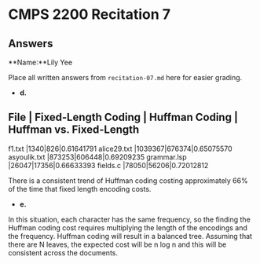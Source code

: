 # CMPS 2200 Recitation 7
## Answers

**Name:**Lily Yee


Place all written answers from `recitation-07.md` here for easier grading.



- **d.**

File | Fixed-Length Coding | Huffman Coding | Huffman vs. Fixed-Length
----------------------------------------------------------------------
f1.txt    |1340|826|0.61641791
alice29.txt    |1039367|676374|0.65075570
asyoulik.txt    |873253|606448|0.69209235
grammar.lsp    |26047|17356|0.66633393
fields.c    |78050|56206|0.72012812

There is a consistent trend of Huffman coding costing approximately 66% of the time that fixed length encoding costs.




- **e.**

In this situation, each character has the same frequency, so the finding the Huffman coding cost requires multiplying the length of the encodings and the frequency. Huffman coding will result in a balanced tree. Assuming that there are N leaves, the expected cost will be n log n and this will be consistent across the documents. 
